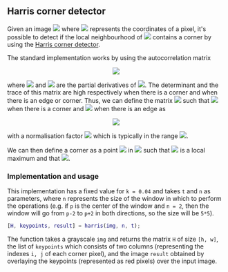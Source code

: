 ## Harris corner detector

Given an image ![](https://render.githubusercontent.com/render/math?math=I(p)) where ![](https://render.githubusercontent.com/render/math?math=p) represents the coordinates of a pixel, it's possible to detect if the local neighbourhood of ![](https://render.githubusercontent.com/render/math?math=p) contains a corner by using the [Harris corner detector](https://en.wikipedia.org/wiki/Harris_Corner_Detector).

The standard implementation works by using the autocorrelation matrix

<p align="center">
<img src="https://render.githubusercontent.com/render/math?math=%5Cmu(p)%20%3D%20%5Cbegin%7Bbmatrix%7D%5Csum_%7Bq%20%5Cin%20N%7D%20I_x%5E2(q)%20%26%20%5Csum_%7Bq%20%5Cin%20N%7D%20I_x(q)I_y(q)%20%5C%5C%5Csum_%7Bq%20%5Cin%20N%7D%20I_x(q)I_y(q)%20%26%20%5Csum_%7Bq%20%5Cin%20N%7D%20I_y%5E2(q)%20%5C%5C%5Cend%7Bbmatrix%7D" />
</p>

where ![](https://render.githubusercontent.com/render/math?math=I_x) and ![](https://render.githubusercontent.com/render/math?math=I_y) are the partial derivatives of ![](https://latex.codecogs.com/gif.latex?\inline&space;\dpi{120}&space;I). The determinant and the trace of this matrix are high respectively when there is a corner and when there is an edge or corner. Thus, we can define the matrix ![](https://render.githubusercontent.com/render/math?math=H(p)) such that ![](https://render.githubusercontent.com/render/math?math=H(p)%20%5Cgg%200) when there is a corner and ![](https://render.githubusercontent.com/render/math?math=H(p)%20%5Cll%200) when there is an edge as
<p align="center">
<img src="https://render.githubusercontent.com/render/math?math=H(p)%20%3D%20%5Cdet(%5Cmu(p))%20-%20k%20%5Cmathrm%7Btr%7D%5E2(%5Cmu(p))" />
</p>

with a normalisation factor ![](https://render.githubusercontent.com/render/math?math=k) which is typically in the range ![](https://render.githubusercontent.com/render/math?math=%5B0.04%2C%200.16%5D).

We can then define a corner as a point ![](https://render.githubusercontent.com/render/math?math=p) in ![](https://render.githubusercontent.com/render/math?math=H(p)) such that ![](https://render.githubusercontent.com/render/math?math=p) is a local maximum and that ![](https://render.githubusercontent.com/render/math?math=H(p)%20%5Cgt%20t%20%5Cgt%200).



### Implementation and usage

This implementation has a fixed value for `k = 0.04` and takes `t` and `n` as parameters, where `n` represents the size of the window in which to perform the operations (e.g. if `p` is the center of the window and `n = 2`, then the window will go from `p-2` to `p+2` in both directions, so the size will be `5*5`).

```matlab
[H, keypoints, result] = harris(img, n, t);
```

The function takes a grayscale `img` and returns the matrix `H` of size `[h, w]`, the list of `keypoints` which consists of two columns (representing the indexes `i, j` of each corner pixel), and the image `result` obtained by overlaying the keypoints (represented as red pixels) over the input image.
